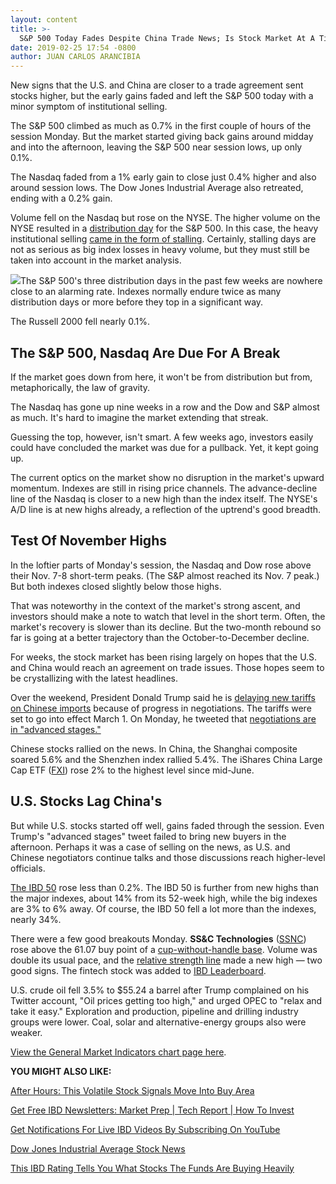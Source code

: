 ```yaml
---
layout: content
title: >-
  S&P 500 Today Fades Despite China Trade News; Is Stock Market At A Tipping Point?
date: 2019-02-25 17:54 -0800
author: JUAN CARLOS ARANCIBIA
---
```






New signs that the U.S. and China are closer to a trade agreement sent stocks higher, but the early gains faded and left the S&P 500 today with a minor symptom of institutional selling.




The S&P 500 climbed as much as 0.7% in the first couple of hours of the session Monday. But the market started giving back gains around midday and into the afternoon, leaving the S&P 500 near session lows, up only 0.1%.


The Nasdaq faded from a 1% early gain to close just 0.4% higher and also around session lows. The Dow Jones Industrial Average also retreated, ending with a 0.2% gain.


Volume fell on the Nasdaq but rose on the NYSE. The higher volume on the NYSE resulted in a [distribution day](https://www.investors.com/how-to-invest/investors-corner/how-to-spot-stock-market-tops-track-the-distribution-days/) for the S&P 500. In this case, the heavy institutional selling [came in the form of stalling](https://www.investors.com/how-to-invest/investors-corner/how-a-stalling-day-provides-a-sign-of-distribution-on-up-day/). Certainly, stalling days are not as serious as big index losses in heavy volume, but they must still be taken into account in the market analysis.


![](https://www.investors.com/wp-content/uploads/2019/02/MP3x1_022519-238x300.jpg)The S&P 500's three distribution days in the past few weeks are nowhere close to an alarming rate. Indexes normally endure twice as many distribution days or more before they top in a significant way.


The Russell 2000 fell nearly 0.1%.


The S&P 500, Nasdaq Are Due For A Break
---------------------------------------


If the market goes down from here, it won't be from distribution but from, metaphorically, the law of gravity.


The Nasdaq has gone up nine weeks in a row and the Dow and S&P almost as much. It's hard to imagine the market extending that streak.


Guessing the top, however, isn't smart. A few weeks ago, investors easily could have concluded the market was due for a pullback. Yet, it kept going up.


The current optics on the market show no disruption in the market's upward momentum. Indexes are still in rising price channels. The advance-decline line of the Nasdaq is closer to a new high than the index itself. The NYSE's A/D line is at new highs already, a reflection of the uptrend's good breadth.


Test Of November Highs
----------------------


In the loftier parts of Monday's session, the Nasdaq and Dow rose above their Nov. 7-8 short-term peaks. (The S&P almost reached its Nov. 7 peak.) But both indexes closed slightly below those highs.


That was noteworthy in the context of the market's strong ascent, and investors should make a note to watch that level in the short term. Often, the market's recovery is slower than its decline. But the two-month rebound so far is going at a better trajectory than the October-to-December decline.


For weeks, the stock market has been rising largely on hopes that the U.S. and China would reach an agreement on trade issues. Those hopes seem to be crystallizing with the latest headlines.


Over the weekend, President Donald Trump said he is [delaying new tariffs on Chinese imports](https://www.cnbc.com/2019/02/25/stock-market-investors-focus-on-us-china-trade-talks.html) because of progress in negotiations. The tariffs were set to go into effect March 1. On Monday, he tweeted that [negotiations are in "advanced stages."](https://twitter.com/realDonaldTrump/status/1100126391729774592)


Chinese stocks rallied on the news. In China, the Shanghai composite soared 5.6% and the Shenzhen index rallied 5.4%. The iShares China Large Cap ETF ([FXI](https://research.investors.com/quote.aspx?symbol=FXI)) rose 2% to the highest level since mid-June.


U.S. Stocks Lag China's
-----------------------


But while U.S. stocks started off well, gains faded through the session. Even Trump's "advanced stages" tweet failed to bring new buyers in the afternoon. Perhaps it was a case of selling on the news, as U.S. and Chinese negotiators continue talks and those discussions reach higher-level officials.


[The IBD 50](https://research.investors.com/stock-lists/ibd-50/) rose less than 0.2%. The IBD 50 is further from new highs than the major indexes, about 14% from its 52-week high, while the big indexes are 3% to 6% away. Of course, the IBD 50 fell a lot more than the indexes, nearly 34%.


There were a few good breakouts Monday. **SS&C Technologies** ([SSNC](https://research.investors.com/quote.aspx?symbol=SSNC)) rose above the 61.07 buy point of a [cup-without-handle base](https://www.investors.com/how-to-invest/investors-corner/corner-cup-without-handle/). Volume was double its usual pace, and the [relative strength line](https://www.investors.com/market-trend/stock-market-today/apple-trillion-value-stocks/) made a new high — two good signs. The fintech stock was added to [IBD Leaderboard](https://leaderboard.investors.com//#/leaders/leadersnearabuypoint).


U.S. crude oil fell 3.5% to $55.24 a barrel after Trump complained on his Twitter account, "Oil prices getting too high," and urged OPEC to "relax and take it easy." Exploration and production, pipeline and drilling industry groups were lower. Coal, solar and alternative-energy groups also were weaker.


[View the General Market Indicators chart page here](https://www.investors.com/wp-content/uploads/2019/02/IBD2502152529GMI2.pdf).


**YOU MIGHT ALSO LIKE:**


[After Hours: This Volatile Stock Signals Move Into Buy Area](https://www.investors.com/market-trend/stock-market-today/dow-jones-futures-etsy-stock-etsy-earnings-tesla-stock-falls-sec-elon-musk/) 


[Get Free IBD Newsletters: Market Prep | Tech Report | How To Invest](https://shop.investors.com/offer/splashresponsive.aspx?id=newsletters-howtoinvest)


[Get Notifications For Live IBD Videos By Subscribing On YouTube](https://www.youtube.com/investorsbusinessdaily)


[Dow Jones Industrial Average Stock News](http://www.investors.com/news/dow-jones-industrial-average-and-dow-stocks-news-and-analysis)


[This IBD Rating Tells You What Stocks The Funds Are Buying Heavily](https://www.investors.com/how-to-invest/investors-corner/stocks-funds-are-buying/)




